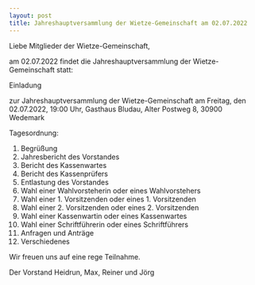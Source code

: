```yaml
---
layout: post
title: Jahreshauptversammlung der Wietze-Gemeinschaft am 02.07.2022
---
```

Liebe Mitglieder der Wietze-Gemeinschaft,

am 02.07.2022 findet die Jahreshauptversammlung der Wietze-Gemeinschaft statt:

Einladung

zur Jahreshauptversammlung der Wietze-Gemeinschaft
am Freitag, den 02.07.2022, 19:00 Uhr,
Gasthaus Bludau, Alter Postweg 8, 30900 Wedemark

Tagesordnung:

1.	Begrüßung
2.	Jahresbericht des Vorstandes
3.	Bericht des Kassenwartes
4.	Bericht des Kassenprüfers
5.	Entlastung des Vorstandes 
6.	Wahl einer Wahlvorsteherin oder eines Wahlvorstehers
7.	Wahl einer 1. Vorsitzenden oder eines 1. Vorsitzenden
8.	Wahl einer 2. Vorsitzenden oder eines 2. Vorsitzenden
9.	Wahl einer Kassenwartin oder eines Kassenwartes
10.	Wahl einer Schriftführerin oder eines Schriftführers
11.	Anfragen und Anträge
12.	Verschiedenes


Wir freuen uns auf eine rege Teilnahme.

Der Vorstand 
Heidrun, Max, Reiner und Jörg

 

